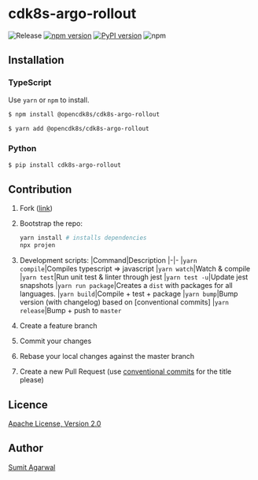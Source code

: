 # cdk8s-argo-rollout

![Release](https://github.com/opencdk8s/cdk8s-argo-rollout/workflows/Release/badge.svg?branch=master)
[![npm version](https://badge.fury.io/js/%40opencdk8s%2Fcdk8s-argo-rollout.svg)](https://badge.fury.io/js/%40opencdk8s%2Fcdk8s-argo-rollout)
[![PyPI version](https://badge.fury.io/py/cdk8s-argo-rollout.svg)](https://badge.fury.io/py/cdk8s-argo-rollout)
![npm](https://img.shields.io/npm/dt/@opencdk8s/cdk8s-argo-rollout?label=npm&color=green)

## Installation

### TypeScript

Use `yarn` or `npm` to install.

```sh
$ npm install @opencdk8s/cdk8s-argo-rollout
```

```sh
$ yarn add @opencdk8s/cdk8s-argo-rollout
```

### Python

```sh
$ pip install cdk8s-argo-rollout
```

## Contribution

1. Fork ([link](https://github.com/opencdk8s/cdk8s-argo-rollout/fork))
2. Bootstrap the repo:

   ```bash
   yarn install # installs dependencies
   npx projen

   ```
3. Development scripts:
   |Command|Description
   |-|-
   |`yarn compile`|Compiles typescript => javascript
   |`yarn watch`|Watch & compile
   |`yarn test`|Run unit test & linter through jest
   |`yarn test -u`|Update jest snapshots
   |`yarn run package`|Creates a `dist` with packages for all languages.
   |`yarn build`|Compile + test + package
   |`yarn bump`|Bump version (with changelog) based on [conventional commits]
   |`yarn release`|Bump + push to `master`
4. Create a feature branch
5. Commit your changes
6. Rebase your local changes against the master branch
7. Create a new Pull Request (use [conventional commits](https://www.conventionalcommits.org/en/v1.0.0/) for the title please)

## Licence

[Apache License, Version 2.0](./LICENSE)

## Author

[Sumit Agarwal](https://github.com/agarwal-sumit)
